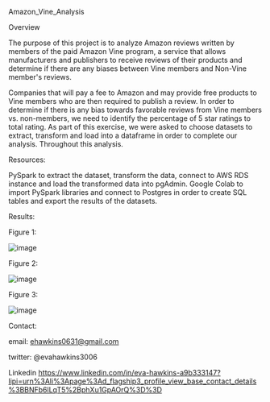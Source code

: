 Amazon_Vine_Analysis

Overview

The purpose of this project is to analyze Amazon reviews written by members of the paid Amazon Vine program, a service that allows manufacturers and publishers to receive reviews of their products and determine if there are any biases between Vine members and Non-Vine member's reviews.

Companies that will pay a fee to Amazon and may provide free products to Vine members who are then required to publish a review. In order to determine if there is any bias towards favorable reviews from Vine members vs. non-members, we need to identify the percentage of 5 star ratings to total rating. As part of this exercise, we were asked to choose datasets to extract, transform and load into a dataframe in order to complete our analysis. Throughout this analysis.


Resources:

PySpark to extract the dataset, transform the data, connect to AWS RDS instance and load the transformed data into pgAdmin.
Google Colab to import PySpark libraries and connect to Postgres in order to create SQL tables and export the results of the datasets.

Results:

Figure 1: 

![image](https://user-images.githubusercontent.com/101227930/183268928-3463f6d6-fa3f-4420-87bf-d0ec49c423f0.png)


Figure 2:

![image](https://user-images.githubusercontent.com/101227930/183268938-73a0bf02-0bd3-40a1-bd21-230cf92b25d3.png)

Figure 3:

![image](https://user-images.githubusercontent.com/101227930/183268943-9571cc82-67ad-41ee-bbb4-58bb27b55ea3.png)






Contact:

email: ehawkins0631@gmail.com

twitter: @evahawkins3006

Linkedin https://www.linkedin.com/in/eva-hawkins-a9b333147?lipi=urn%3Ali%3Apage%3Ad_flagship3_profile_view_base_contact_details%3BBNFb6lLqT5%2BphXu1GpAOrQ%3D%3D






